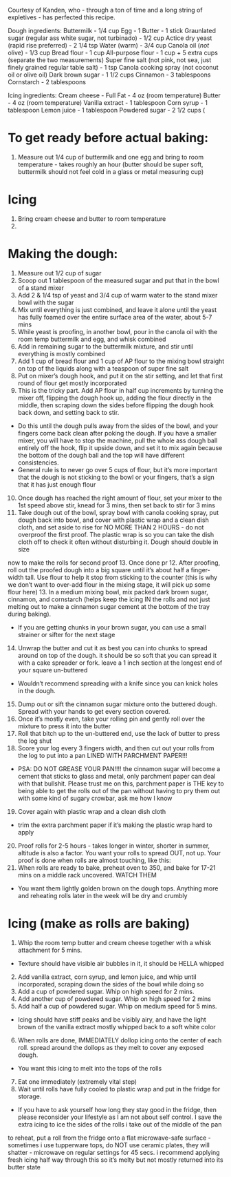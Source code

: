 Courtesy of Kanden, who - through a ton of time and a long string of expletives - has perfected this recipe. 

Dough ingredients:
Buttermilk - 1/4 cup
Egg - 1
Butter - 1 stick
Graunlated sugar (regular ass white sugar, not turbinado) - 1/2 cup
Actice dry yeast (rapid rise preferred) - 2 1/4 tsp 
Water (warm) - 3/4 cup
Canola oil (*not* olive) - 1/3 cup
Bread flour - 1 cup
All-purpose flour - 1 cup + 5 extra cups (separate the two measurements)
Super fine salt (not pink, not sea, just finely grained regular table salt) - 1 tsp
Canola cooking spray (not coconut oil or olive oil)
Dark brown sugar - 1 1/2 cups
Cinnamon - 3 tablespoons
Cornstarch - 2 tablespoons



Icing ingredients:
Cream cheese - Full Fat - 4 oz (room temperature)
Butter - 4 oz (room temperature)
Vanilla extract - 1 tablespoon
Corn syrup - 1 tablespoon
Lemon juice - 1 tablespoon
Powdered sugar - 2 1/2 cups (


# To get ready before actual baking:
1. Measure out 1/4 cup of buttermilk and one egg and bring to room temperature - takes roughly an hour (butter should be super soft, buttermilk should not feel cold in a glass or metal measuring cup)

# Icing
1. Bring cream cheese and butter to room temperature
2. 

# Making the dough:
1. Measure out 1/2 cup of sugar
2. Scoop out 1 tablespoon of the measured sugar and put that in the bowl of a stand mixer
3. Add 2 & 1/4 tsp of yeast and 3/4 cup of warm water to the stand mixer bowl with the sugar
4. Mix until everything is just combined, and leave it alone until the yeast has fully foamed over the entire surface area of the water, about 5-7 mins
5. While yeast is proofing, in another bowl, pour in the canola oil with the room temp buttermilk and egg, and whisk combined
6. Add in remaining sugar to the buttermilk mixture, and stir until everything is mostly combined
7. Add 1 cup of bread flour and 1 cup of AP flour to the mixing bowl straight on top of the liquids along with a teaspoon of super fine salt
8. Put on mixer’s dough hook, and put it on the stir setting, and let that first round of flour get mostly incorporated
9. This is the tricky part. Add AP flour in half cup increments by turning the mixer off, flipping the dough hook up, adding the flour directly in the middle, then scraping down the sides before flipping the dough hook back down, and setting back to stir. 
 - Do this until the dough pulls away from the sides of the bowl, and your fingers come back clean after poking the dough. If you have a smaller mixer, you will have to stop the machine, pull the whole ass dough ball entirely off the hook, flip it upside down, and set it to mix again because the bottom of the dough ball and the top will have different consistencies. 
 - General rule is to never go over 5 cups of flour, but it’s more important that the dough is not sticking to the bowl or your fingers, that’s a sign that it has just enough flour
10. Once dough has reached the right amount of flour, set your mixer to the 1st speed above stir, knead for 3 mins, then set back to stir for 3 mins
11. Take dough out of the bowl, spray bowl with canola cooking spray, put dough back into bowl, and cover with plastic wrap and a clean dish cloth, and set aside to rise for NO MORE THAN 2 HOURS - do not overproof the first proof. The plastic wrap is so you can take the dish cloth off to check it often without disturbing it. Dough should double in size

now to make the rolls for second proof
13. Once done pr
12. After proofing, roll out the proofed dough into a big square until it’s about half a finger-width tall. Use flour to help it stop from sticking to the counter (this is why we don’t want to over-add flour in the mixing stage, it will pick up some flour here)
13. In a medium mixing bowl, mix packed dark brown sugar, cinnamon, and cornstarch (helps keep the icing IN the rolls and not just melting out to make a cinnamon sugar cement at the bottom of the tray during baking). 
- If you are getting chunks in your brown sugar, you can use a small strainer or sifter for the next stage
14. Unwrap the butter and cut it as best you can into chunks to spread around on top of the dough. it should be so soft that you can spread it with a cake spreader or fork.  leave a 1 inch section at the longest end of your square un-buttered
- Wouldn’t recommend spreading with a knife since you can knick holes in the dough.
15. Dump out or sift the cinnamon sugar mixture onto the buttered dough. Spread with your hands to get every section covered. 
16. Once it’s mostly even, take your rolling pin and gently roll over the mixture to press it into the butter
17. Roll that bitch up to the un-buttered end, use the lack of butter to press the log shut
18. Score your log every 3 fingers width, and then cut out your rolls from the log to put into a pan LINED WITH PARCHMENT PAPER!!! 
- PSA: DO NOT GREASE YOUR PAN!!!! the cinnamon sugar will become a cement that sticks to glass and metal, only parchment paper can deal with that bullshit. Please trust me on this, parchment paper is THE key to being able to get the rolls out of the pan without having to pry them out with some kind of sugary crowbar, ask me how I know
19. Cover again with plastic wrap and a clean dish cloth 
- trim the extra parchment paper if it’s making the plastic wrap hard to apply
20. Proof rolls for 2-5 hours - takes longer in winter, shorter in summer, altitude is also a factor. You want your rolls to spread OUT, not up. Your proof is done when rolls are almost touching, like this:
21. When rolls are ready to bake, preheat oven to 350, and bake for 17-21 mins on a middle rack uncovered. WATCH THEM 
- You want them lightly golden brown on the dough tops. Anything more and reheating rolls later in the week will be dry and crumbly

# Icing (make as rolls are baking)
1. Whip the room temp butter and cream cheese together with a whisk attachment for 5 mins. 
- Texture should have visible air bubbles in it, it should be HELLA whipped
2. Add vanilla extract, corn syrup, and lemon juice, and whip until incorporated, scraping down the sides of the bowl while doing so
3. Add a cup of powdered sugar. Whip on high speed for 2 mins.
4. Add another cup of powdered sugar. Whip on high speed for 2 mins
5. Add half a cup of powdered sugar. Whip on medium speed for 5 mins. 
- Icing should have stiff peaks and be visibly airy, and have the light brown of the vanilla extract mostly whipped back to a soft white color
6. When rolls are done, IMMEDIATELY dollop icing onto the center of each roll. spread around the dollops as they melt to cover any exposed dough. 
- You want this icing to melt into the tops of the rolls
7. Eat one immediately (extremely vital step)
8. Wait until rolls have fully cooled to plastic wrap and put in the fridge for storage. 
- If you have to ask yourself how long they stay good in the fridge, then please reconsider your lifestyle as I am not about self control. I save the extra icing to ice the sides of the rolls i take out of the middle of the pan
 
to reheat, put a roll from the fridge onto a flat microwave-safe surface - sometimes i use tupperware tops, do NOT use ceramic plates, they will shatter - microwave on regular settings for 45 secs. i recommend applying fresh icing half way through this so it’s melty but not mostly returned into its butter state 

